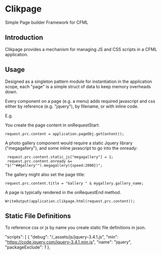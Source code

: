 # Clikpage

Simple Page builder Framework for CFML

## Introduction

Clikpage provides a mechanism for managing JS and CSS scripts in a CFML application.

## Usage

Designed as a singleton pattern module for instantiation in the application scope, each "page" is a simple struct of data to keep memory overheads down.

Every component on a page (e.g. a menu) adds required javascript and css either by reference (e.g. "jquery"), by filename, or with inline code.

E.g.

You create the page content in onRequestStart:

    request.prc.content = application.pageObj.getContent();

A photo gallery component would require a static Jquery library ("megagallery"), and some inline javascript to go into the onready:
     
     request.prc.content.static_js["megagallery"] = 1;
     request.prc.content.onready &= "$(""##gallery"").megagallery({speed:2000})";

The gallery might also set the page title:

    request.prc.content.title = "Gallery " & mygallery.gallery_name;

A page is typically rendered in the onRequestEnd method.

    WriteOutput(application.clikpage.html(request.prc.content));

## Static File Definitions

To reference css or js by name you create static file definitions in json. 

"scripts": [
        {
            "debug": "/_assets/js/jquery-3.4.1.js",
            "min": "https://code.jquery.com/jquery-3.4.1.min.js",
            "name": "jquery",
            "packageExclude": 1
        },





